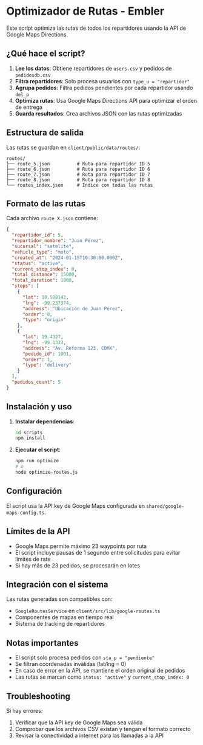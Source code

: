 # Optimizador de Rutas - Embler

Este script optimiza las rutas de todos los repartidores usando la API de Google Maps Directions.

## ¿Qué hace el script?

1. **Lee los datos**: Obtiene repartidores de `users.csv` y pedidos de `pedidosdb.csv`
2. **Filtra repartidores**: Solo procesa usuarios con `type_u = "repartidor"`
3. **Agrupa pedidos**: Filtra pedidos pendientes por cada repartidor usando `del_p`
4. **Optimiza rutas**: Usa Google Maps Directions API para optimizar el orden de entrega
5. **Guarda resultados**: Crea archivos JSON con las rutas optimizadas

## Estructura de salida

Las rutas se guardan en `client/public/data/routes/`:

```
routes/
├── route_5.json          # Ruta para repartidor ID 5
├── route_6.json          # Ruta para repartidor ID 6
├── route_7.json          # Ruta para repartidor ID 7
├── route_8.json          # Ruta para repartidor ID 8
└── routes_index.json     # Índice con todas las rutas
```

## Formato de las rutas

Cada archivo `route_X.json` contiene:

```json
{
  "repartidor_id": 5,
  "repartidor_nombre": "Juan Pérez",
  "sucursal": "satelite",
  "vehicle_type": "moto",
  "created_at": "2024-01-15T10:30:00.000Z",
  "status": "active",
  "current_stop_index": 0,
  "total_distance": 15000,
  "total_duration": 1800,
  "stops": [
    {
      "lat": 19.500142,
      "lng": -99.237374,
      "address": "Ubicación de Juan Pérez",
      "order": 0,
      "type": "origin"
    },
    {
      "lat": 19.4327,
      "lng": -99.1333,
      "address": "Av. Reforma 123, CDMX",
      "pedido_id": 1001,
      "order": 1,
      "type": "delivery"
    }
  ],
  "pedidos_count": 5
}
```

## Instalación y uso

1. **Instalar dependencias**:
   ```bash
   cd scripts
   npm install
   ```

2. **Ejecutar el script**:
   ```bash
   npm run optimize
   # o
   node optimize-routes.js
   ```

## Configuración

El script usa la API key de Google Maps configurada en `shared/google-maps-config.ts`.

## Límites de la API

- Google Maps permite máximo 23 waypoints por ruta
- El script incluye pausas de 1 segundo entre solicitudes para evitar límites de rate
- Si hay más de 23 pedidos, se procesarán en lotes

## Integración con el sistema

Las rutas generadas son compatibles con:
- `GoogleRoutesService` en `client/src/lib/google-routes.ts`
- Componentes de mapas en tiempo real
- Sistema de tracking de repartidores

## Notas importantes

- El script solo procesa pedidos con `sta_p = "pendiente"`
- Se filtran coordenadas inválidas (lat/lng = 0)
- En caso de error en la API, se mantiene el orden original de pedidos
- Las rutas se marcan como `status: "active"` y `current_stop_index: 0`

## Troubleshooting

Si hay errores:
1. Verificar que la API key de Google Maps sea válida
2. Comprobar que los archivos CSV existan y tengan el formato correcto
3. Revisar la conectividad a internet para las llamadas a la API 